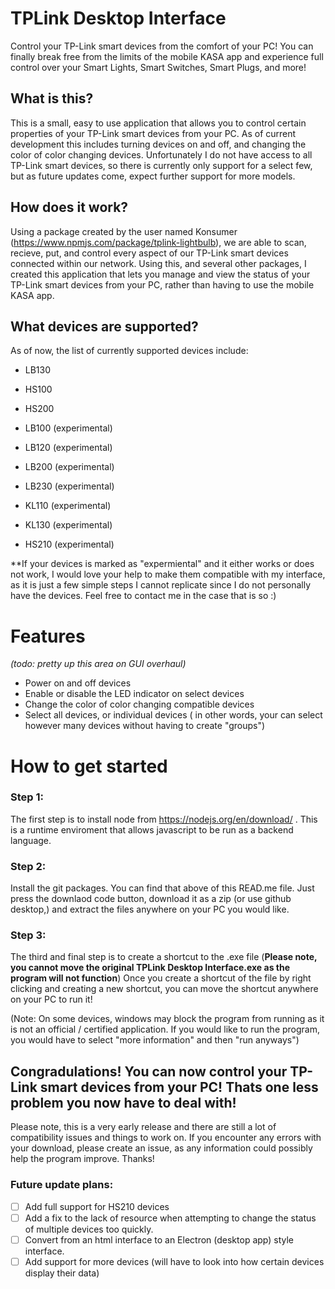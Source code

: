 # TPLink Desktop Interface
Control your TP-Link smart devices from the comfort of your PC! You can finally break free from the limits of the mobile KASA app and experience full control over your Smart Lights, Smart Switches, Smart Plugs, and more!

## What is this?
This is a small, easy to use application that allows you to control certain properties of your TP-Link smart devices from your PC. As of current development this includes turning devices on and off, and changing the color of color changing devices. Unfortunately I do not have access to all TP-Link smart devices, so there is currently only support for a select few, but as future updates come, expect further support for more models.

## How does it work?
Using a package created by the user named Konsumer (https://www.npmjs.com/package/tplink-lightbulb), we are able to scan, recieve, put, and control every aspect of our TP-Link smart devices connected within our network. Using this, and several other packages, I created this application that lets you manage and view the status of your TP-Link smart devices from your PC, rather than having to use the mobile KASA app.

## What devices are supported?
As of now, the list of currently supported devices include:


* LB130
* HS100
* HS200


* LB100 (experimental) 
* LB120 (experimental) 
* LB200 (experimental) 
* LB230 (experimental) 
* KL110 (experimental) 
* KL130 (experimental) 
* HS210 (experimental)

**If your devices is marked as "expermiental" and it either works or does not work, I would love your help to make them compatible with my interface, as it is just a few simple steps I cannot replicate since I do not personally have the devices. Feel free to contact me in the case that is so :)

# Features
_(todo: pretty up this area on GUI overhaul)_

* Power on and off devices
* Enable or disable the LED indicator on select devices
* Change the color of color changing compatible devices
* Select all devices, or individual devices ( in other words, your can select however many devices without having to create "groups")


# How to get started
### Step 1:
The first step is to install node from https://nodejs.org/en/download/ . This is a runtime enviroment that allows javascript to be run as a backend language.

### Step 2:
Install the git packages. You can find that above of this READ.me file. Just press the downlaod code button, download it as a zip (or use github desktop,) and extract the files anywhere on your PC you would like.

### Step 3:
The third and final step is to create a shortcut to the .exe file (**Please note, you cannot move the original TPLink Desktop Interface.exe as the program will not function**)
Once you create a shortcut of the file by right clicking and creating a new shortcut, you can move the shortcut anywhere on your PC to run it!

(Note: On some devices, windows may block the program from running as it is not an official / certified application. If you would like to run the program, you would have to select "more information" and then "run anyways")

## Congradulations! You can now control your TP-Link smart devices from your PC! Thats one less problem you now have to deal with!
Please note, this is a very early release and there are still a lot of compatibility issues and things to work on. If you encounter any errors with your download, please create an issue, as any information could possibly help the program improve. Thanks!


### Future update plans:
- [ ] Add full support for HS210 devices
- [ ] Add a fix to the lack of resource when attempting to change the status of multiple devices too quickly.
- [ ] Convert from an html interface to an Electron (desktop app) style interface.
- [ ] Add support for more devices (will have to look into how certain devices display their data)
